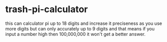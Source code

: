 # trash-pi-calculator
this can calculator pi up to 18 digits and increase it preciseness as you use more digits
but can only accurately up to 9 digits and that means if you input a number high then 100,000,000 it won't get a better answer.
